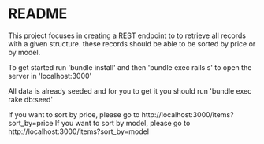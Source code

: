 # README

This project focuses in creating a REST endpoint to to retrieve all records with a given structure. these records should be able to be sorted by price or by model.

To get started run 'bundle install' and then 'bundle exec rails s' to open the server in 'localhost:3000'

All data is already seeded and for you to get it you should run 'bundle exec rake db:seed'

If you want to sort by price, please go to http://localhost:3000/items?sort_by=price
If you want to sort by model, please go to http://localhost:3000/items?sort_by=model